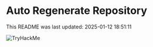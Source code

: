# Auto Regenerate Repository

This README was last updated: 2025-01-12 18:51:11

 ![TryHackMe](https://tryhackme.com/badge/533634)